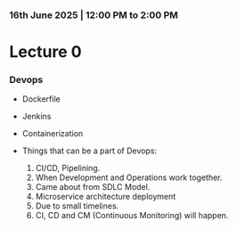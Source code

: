 
### 16th June 2025 | 12:00 PM to 2:00 PM

# Lecture 0

### Devops

- Dockerfile

- Jenkins

- Containerization

- Things that can be a part of Devops: 
    1. CI/CD, Pipelining.
    2. When Development and Operations work together.
    3. Came about from SDLC Model.
    4. Microservice architecture deployment
    5. Due to small timelines.
    6. CI, CD and CM (Continuous Monitoring) will happen.